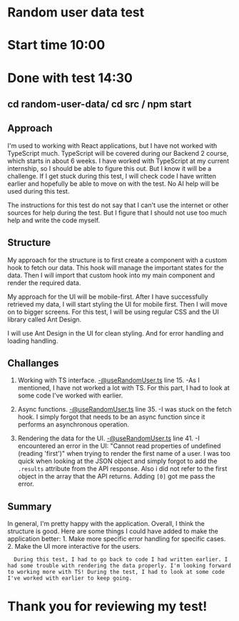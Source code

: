 # Random user data test

# Start time 10:00 
# Done with test 14:30 

## cd random-user-data/ cd src / npm start

## Approach

I'm used to working with React applications, but I have not worked with TypeScript much. TypeScript will be covered during our Backend 2 course, which starts in about 6 weeks. I have worked with TypeScript at my current internship, so I should be able to figure this out. But I know it will be a challenge. If I get stuck during this test, I will check code I have written earlier and hopefully be able to move on with the test. No AI help will be used during this test.

The instructions for this test do not say that I can't use the internet or other sources for help during the test. But I figure that I should not use too much help and write the code myself.

## Structure

My approach for the structure is to first create a component with a custom hook to fetch our data. This hook will manage the important states for the data. Then I will import that custom hook into my main component and render the required data.

My approach for the UI will be mobile-first. After I have successfully retrieved my data, I will start styling the UI for mobile first. Then I will move on to bigger screens. For this test, I will be using regular CSS and the UI library called Ant Design.

I will use Ant Design in the UI for clean styling. And for error handling and loading handling.

## Challanges

1. Working with TS interface.
   -@useRandomUser.ts line 15.
   -As I mentioned, I have not worked a lot with TS. For this part, I had to look at some code I've worked with earlier.

2. Async functions.
   -@useRandomUser.ts line 35.
   -I was stuck on the fetch hook. I simply forgot that needs to be an async function since it performs an asynchronous operation.

3. Rendering the data for the UI.
   -@useRandomUser.ts line 41.
   -I encountered an error in the UI: "Cannot read properties of undefined (reading 'first')" when trying to render the first name of a user. I was too quick when looking at the JSON object and simply forgot to add the `.results` attribute from the API response.
   Also i did not refer to the first object in the array that the API returns. Adding `[0]` got me pass the error.

## Summary

In general, I'm pretty happy with the application. Overall, I think the structure is good. Here are some things I could have added to make the application better: 1. Make more specific error handling for specific cases. 2. Make the UI more interactive for the users.

      During this test, I had to go back to code I had written earlier. I had some trouble with rendering the data properly. I'm looking forward to working more with TS! During the test, I had to look at some code I've worked with earlier to keep going.

# Thank you for reviewing my test!
